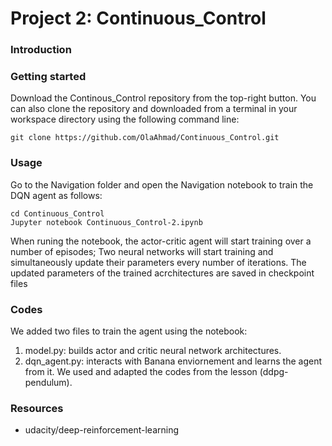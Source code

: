 # Project 2: Continuous_Control

### Introduction

### Getting started

Download the Continous_Control repository from the top-right button. You can also clone the repository and downloaded from a terminal in your workspace directory using the following command line:
    
    git clone https://github.com/OlaAhmad/Continuous_Control.git
        
### Usage

Go to the Navigation folder and open the Navigation notebook to train the DQN agent as follows:

    cd Continuous_Control
    Jupyter notebook Continuous_Control-2.ipynb

When runing the notebook, the actor-critic agent will start training over a number of episodes; Two neural networks will start training and simultaneously update their parameters every number of iterations. The updated parameters of the trained acrchitectures are saved in checkpoint files

### Codes

We added two files to train the agent using the notebook: 
1. model.py: builds actor and critic neural network architectures. 
2. dqn_agent.py: interacts with Banana enviornement and learns the agent from it.
We used and adapted the codes from the lesson (ddpg-pendulum).

### Resources

* udacity/deep-reinforcement-learning

